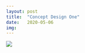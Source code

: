 ```yaml
---
layout: post
title:  "Concept Design One"
date:   2020-05-06
img:
---
```

<img src="{{site.baseurl}}/assets/img/DesignImages/DroneConcept1.JPG">
